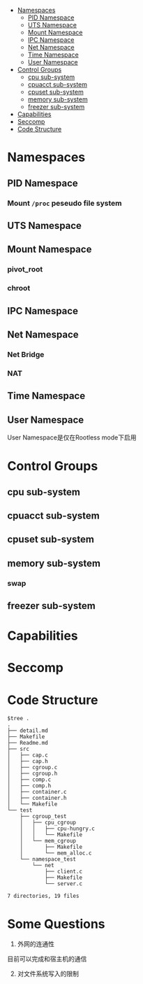 - [Namespaces](#namespaces)
  * [PID Namespace](#pid-namespace)
  * [UTS Namespace](#uts-namespace)
  * [Mount Namespace](#mount-namespace)
  * [IPC Namespace](#ipc-namespace)
  * [Net Namespace](#net-namespace)
  * [Time Namespace](#time-namespace)
  * [User Namespace](#user-namespace)
- [Control Groups](#control-groups)
  * [cpu sub-system](#cpu-sub-system)
  * [cpuacct sub-system](#cpuacct-sub-system)
  * [cpuset sub-system](#cpuset-sub-system)
  * [memory sub-system](#memory-sub-system)
  * [freezer sub-system](#freezer-sub-system)
- [Capabilities](#capabilities)
- [Seccomp](#seccomp)
- [Code Structure](#code-structure)

# Namespaces

## PID Namespace

### Mount `/proc` peseudo file system 

## UTS Namespace

## Mount Namespace

### pivot_root

### chroot

## IPC Namespace

## Net Namespace

### Net Bridge

### NAT

## Time Namespace

## User Namespace
User Namespace是仅在Rootless mode下启用


# Control Groups

## cpu sub-system

## cpuacct sub-system

## cpuset sub-system

## memory sub-system

### swap

## freezer sub-system

# Capabilities

# Seccomp

# Code Structure

```
$tree .
.
├── detail.md
├── Makefile
├── Readme.md
├── src
│   ├── cap.c
│   ├── cap.h
│   ├── cgroup.c
│   ├── cgroup.h
│   ├── comp.c
│   ├── comp.h
│   ├── container.c
│   ├── container.h
│   └── Makefile
└── test
    ├── cgroup_test
    │   ├── cpu_cgroup
    │   │   ├── cpu-hungry.c
    │   │   └── Makefile
    │   └── mem_cgroup
    │       ├── Makefile
    │       └── mem_alloc.c
    └── namespace_test
        └── net
            ├── client.c
            ├── Makefile
            └── server.c

7 directories, 19 files
```

# Some Questions
1. 外网的连通性

目前可以完成和宿主机的通信

2. 对文件系统写入的限制